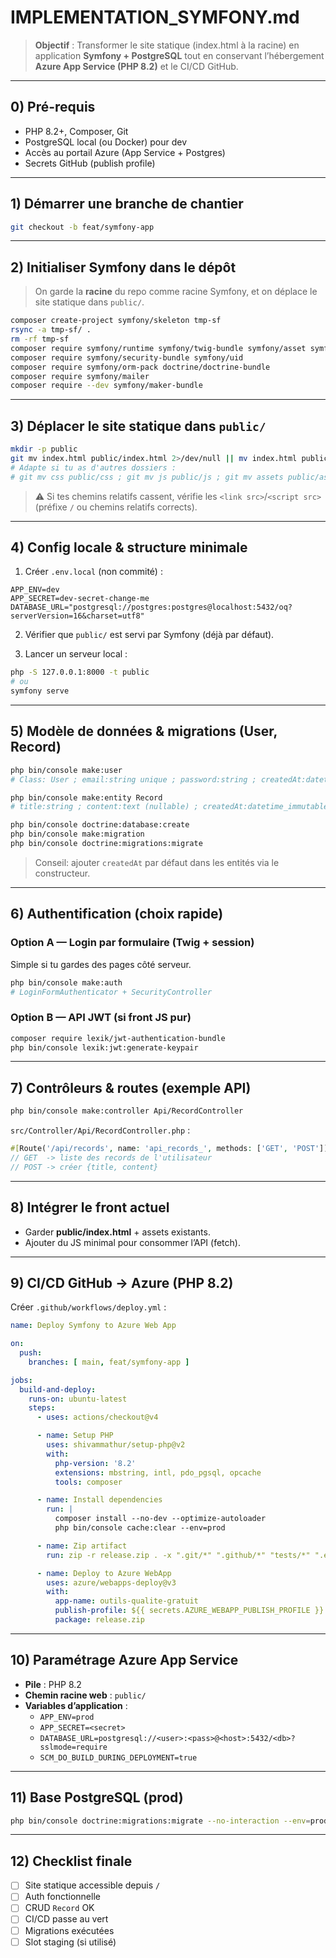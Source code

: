 # IMPLEMENTATION_SYMFONY.md

> **Objectif** : Transformer le site statique (index.html à la racine) en application **Symfony + PostgreSQL** tout en conservant l’hébergement **Azure App Service (PHP 8.2)** et le CI/CD GitHub.

---

## 0) Pré-requis

- PHP 8.2+, Composer, Git
- PostgreSQL local (ou Docker) pour dev
- Accès au portail Azure (App Service + Postgres)
- Secrets GitHub (publish profile)

---

## 1) Démarrer une branche de chantier

```bash
git checkout -b feat/symfony-app
```

---

## 2) Initialiser Symfony dans le dépôt

> On garde la **racine** du repo comme racine Symfony, et on déplace le site statique dans `public/`.

```bash
composer create-project symfony/skeleton tmp-sf
rsync -a tmp-sf/ .
rm -rf tmp-sf
composer require symfony/runtime symfony/twig-bundle symfony/asset symfony/console
composer require symfony/security-bundle symfony/uid
composer require symfony/orm-pack doctrine/doctrine-bundle
composer require symfony/mailer
composer require --dev symfony/maker-bundle
```

---

## 3) Déplacer le site statique dans `public/`

```bash
mkdir -p public
git mv index.html public/index.html 2>/dev/null || mv index.html public/index.html
# Adapte si tu as d'autres dossiers :
# git mv css public/css ; git mv js public/js ; git mv assets public/assets ; etc.
```

> ⚠️ Si tes chemins relatifs cassent, vérifie les `<link src>`/`<script src>` (préfixe `/` ou chemins relatifs corrects).

---

## 4) Config locale & structure minimale

1) Créer `.env.local` (non commité) :
```dotenv
APP_ENV=dev
APP_SECRET=dev-secret-change-me
DATABASE_URL="postgresql://postgres:postgres@localhost:5432/oq?serverVersion=16&charset=utf8"
```

2) Vérifier que `public/` est servi par Symfony (déjà par défaut).

3) Lancer un serveur local :
```bash
php -S 127.0.0.1:8000 -t public
# ou
symfony serve
```

---

## 5) Modèle de données & migrations (User, Record)

```bash
php bin/console make:user
# Class: User ; email:string unique ; password:string ; createdAt:datetime_immutable

php bin/console make:entity Record
# title:string ; content:text (nullable) ; createdAt:datetime_immutable ; user: relation many-to-one -> User

php bin/console doctrine:database:create
php bin/console make:migration
php bin/console doctrine:migrations:migrate
```

> Conseil: ajouter `createdAt` par défaut dans les entités via le constructeur.

---

## 6) Authentification (choix rapide)

### Option A — Login par formulaire (Twig + session)  
Simple si tu gardes des pages côté serveur.

```bash
php bin/console make:auth
# LoginFormAuthenticator + SecurityController
```

### Option B — API JWT (si front JS pur)

```bash
composer require lexik/jwt-authentication-bundle
php bin/console lexik:jwt:generate-keypair
```

---

## 7) Contrôleurs & routes (exemple API)

```bash
php bin/console make:controller Api/RecordController
```

`src/Controller/Api/RecordController.php` :
```php
#[Route('/api/records', name: 'api_records_', methods: ['GET', 'POST'])]
// GET  -> liste des records de l'utilisateur
// POST -> créer {title, content}
```

---

## 8) Intégrer le front actuel

- Garder **public/index.html** + assets existants.
- Ajouter du JS minimal pour consommer l’API (fetch).

---

## 9) CI/CD GitHub → Azure (PHP 8.2)

Créer `.github/workflows/deploy.yml` :

```yaml
name: Deploy Symfony to Azure Web App

on:
  push:
    branches: [ main, feat/symfony-app ]

jobs:
  build-and-deploy:
    runs-on: ubuntu-latest
    steps:
      - uses: actions/checkout@v4

      - name: Setup PHP
        uses: shivammathur/setup-php@v2
        with:
          php-version: '8.2'
          extensions: mbstring, intl, pdo_pgsql, opcache
          tools: composer

      - name: Install dependencies
        run: |
          composer install --no-dev --optimize-autoloader
          php bin/console cache:clear --env=prod

      - name: Zip artifact
        run: zip -r release.zip . -x ".git/*" ".github/*" "tests/*" ".env*"

      - name: Deploy to Azure WebApp
        uses: azure/webapps-deploy@v3
        with:
          app-name: outils-qualite-gratuit
          publish-profile: ${{ secrets.AZURE_WEBAPP_PUBLISH_PROFILE }}
          package: release.zip
```

---

## 10) Paramétrage Azure App Service

- **Pile** : PHP 8.2  
- **Chemin racine web** : `public/`
- **Variables d’application** :
  - `APP_ENV=prod`
  - `APP_SECRET=<secret>`
  - `DATABASE_URL=postgresql://<user>:<pass>@<host>:5432/<db>?sslmode=require`
  - `SCM_DO_BUILD_DURING_DEPLOYMENT=true`

---

## 11) Base PostgreSQL (prod)

```bash
php bin/console doctrine:migrations:migrate --no-interaction --env=prod
```

---

## 12) Checklist finale

- [ ] Site statique accessible depuis `/`
- [ ] Auth fonctionnelle
- [ ] CRUD `Record` OK
- [ ] CI/CD passe au vert
- [ ] Migrations exécutées
- [ ] Slot staging (si utilisé)
